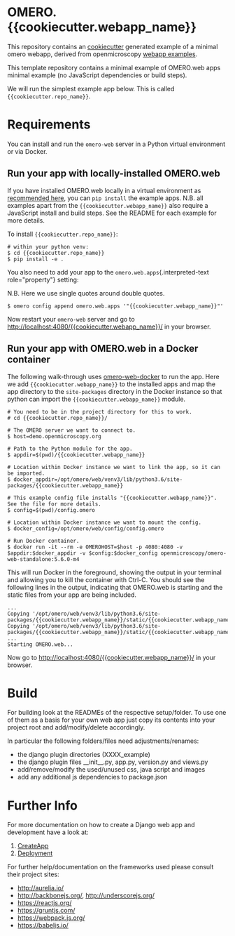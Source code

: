 OMERO.{{cookiecutter.webapp_name}}
=======================

This repository contains an
[cookiecutter](https://cookiecutter.readthedocs.io/) generated example
of a minimal omero webapp, derived from openmicroscopy [webapp examples](https://github.com/ome/omero-web-apps-examples).

This template repository contains a minimal example of OMERO.web apps minimal example (no JavaScript dependencies or build steps).


We will run the simplest example app below. This is called
`{{cookiecutter.repo_name}}`.


Requirements
============

You can install and run the `omero-web` server in a Python virtual
environment or via Docker.


Run your app with locally-installed OMERO.web
---------------------------------------------

If you have installed OMERO.web locally in a virtual environment as
[recommended
here](https://docs.openmicroscopy.org/latest/omero/developers/Web/Deployment.html),
you can `pip install` the example apps. N.B. all examples apart from the
`{{cookiecutter.webapp_name}}` also require a JavaScript install and build steps. See
the README for each example for more details.

To install `{{cookiecutter.repo_name}}`:

    # within your python venv:
    $ cd {{cookiecutter.repo_name}}
    $ pip install -e .

You also need to add your app to the `omero.web.apps`{.interpreted-text
role="property"} setting:

N.B. Here we use single quotes around double quotes.

    $ omero config append omero.web.apps '"{{cookiecutter.webapp_name}}"'

Now restart your `omero-web` server and go to
<http://localhost:4080/{{cookiecutter.webapp_name}}/> in your browser.

Run your app with OMERO.web in a Docker container
-------------------------------------------------

The following walk-through uses
[omero-web-docker](https://github.com/ome/omero-web-docker/) to run the
app. Here we add `{{cookiecutter.webapp_name}}` to the installed apps and map the app
directory to the `site-packages` directory in the Docker instance so
that python can import the `{{cookiecutter.webapp_name}}` module.

    # You need to be in the project directory for this to work.
    # cd {{cookiecutter.repo_name}}/

    # The OMERO server we want to connect to.
    $ host=demo.openmicroscopy.org

    # Path to the Python module for the app.
    $ appdir=$(pwd)/{{cookiecutter.webapp_name}}

    # Location within Docker instance we want to link the app, so it can be imported.
    $ docker_appdir=/opt/omero/web/venv3/lib/python3.6/site-packages/{{cookiecutter.webapp_name}}

    # This example config file installs "{{cookiecutter.webapp_name}}". See the file for more details.
    $ config=$(pwd)/config.omero

    # Location within Docker instance we want to mount the config.
    $ docker_config=/opt/omero/web/config/config.omero

    # Run Docker container.
    $ docker run -it --rm -e OMEROHOST=$host -p 4080:4080 -v $appdir:$docker_appdir -v $config:$docker_config openmicroscopy/omero-web-standalone:5.6.0-m4

This will run Docker in the foreground, showing the output in your
terminal and allowing you to kill the container with Ctrl-C. You should
see the following lines in the output, indicating that OMERO.web is
starting and the static files from your app are being included.

    ...
    Copying '/opt/omero/web/venv3/lib/python3.6/site-packages/{{cookiecutter.webapp_name}}/static/{{cookiecutter.webapp_name}}/app.css'
    Copying '/opt/omero/web/venv3/lib/python3.6/site-packages/{{cookiecutter.webapp_name}}/static/{{cookiecutter.webapp_name}}/app.js'
    ...
    Starting OMERO.web...

Now go to <http://localhost:4080/{{cookiecutter.webapp_name}}/> in your browser.

Build
=====

For building look at the READMEs of the respective setup/folder. To use
one of them as a basis for your own web app just copy its contents into
your project root and add/modify/delete accordingly.

In particular the following folders/files need adjustments/renames:

-   the django plugin directories (XXXX\_example)
-   the django plugin files \_\_init\_\_.py, app.py, version.py and
    views.py
-   add/remove/modify the used/unused css, java script and images
-   add any additional js dependencies to package.json

Further Info
============

For more documentation on how to create a Django web app and development
have a look at:

1.  [CreateApp](https://docs.openmicroscopy.org/latest/omero/developers/Web/CreateApp.html)
2.  [Deployment](https://docs.openmicroscopy.org/latest/omero/developers/Web/Deployment.html)

For further help/documentation on the frameworks used please consult
their project sites:

-   <http://aurelia.io/>
-   <http://backbonejs.org/>, <http://underscorejs.org/>
-   <https://reactjs.org/>
-   <https://gruntjs.com/>
-   <https://webpack.js.org/>
-   <https://babeljs.io/>
